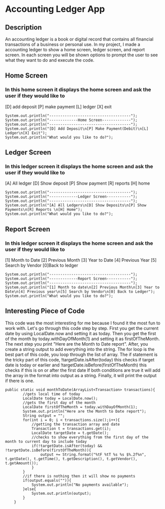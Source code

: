 # Accounting Ledger App

## Description
An accounting ledger is a book or digital record that contains all financial transactions of a business or personal use.
In my project, I made a accounting ledger to show a home screen, ledger screen, and report screen.
In each screen you will be shown options to prompt the user to see what they want to do and execute the code.

## Home Screen
### In this home screen it displays the home screen and ask the user if they would like to 
[D] add deposit
[P] make payment
[L] ledger
[X] exit
```
System.out.println("-------------------------------------");
System.out.println("-------------Home Screen-------------");
System.out.println("-------------------------------------");
System.out.println("[D] Add Deposit\n[P] Make Payment(Debit)\n[L] Ledger\n[X] Exit");
System.out.println("What would you like to do?");

```

## Ledger Screen
### In this ledger screen it displays the home screen and ask the user if they would like to
[A] All ledger
[D] Show deposit
[P] Show payment
[R] reports
[H] home
```
System.out.println("-------------------------------------");
System.out.println("-------------Ledger Screen-----------");
System.out.println("-------------------------------------");
System.out.println("[A] All Ledgers\n[D] Show Deposits\n[P] Show Payments\n[R] Reports \n[H] Home");
System.out.println("What would you like to do?");
```
## Report Screen
### In this ledger screen it displays the home screen and ask the user if they would like to
[1] Month to Date
[2] Previous Month
[3] Year to Date
[4] Previous Year
[5] Search by Vendor
[0]Back to ledger
```
System.out.println("-------------------------------------");
System.out.println("-------------Report Screen-----------");
System.out.println("-------------------------------------");
System.out.println("[1] Month to date\n[2] Previous Month\n[3] Year to Date\n[4] Previous year\n[5] Search by Vendor\n[0] Back to Ledger");
System.out.println("What would you like to do?");
```

## Interesting Piece of Code
This code was the most interesting for me because I found it the most fun to work with.
Let's go through this code step by step.
First you get the current date by using LocalDate.now and setting it as today.
Then you get the first of the month by today.withDayOfMonth(1) and setting it as firstOfTheMonth.
The next step you print "Here are the Month to Date report".
After, you create a string output to add everything into the string.
The for loop is the best part of this code, you loop through the list of array.
The if statement is the tricky part of this code, !targetDate.isAfter(today) this checks if target date is today or earlier
and !targetDate.isBefore(firstOfTheMonth) this checks if this is on or after the first date
If both conditions are true it will add the array in the format into output as a string.
Finally, it will print the output if there is one.

```
public static void monthToDate(ArrayList<Transaction> transactions){
        //gets local time of today
        LocalDate today = LocalDate.now();
        //gets the first day of the month
        LocalDate firstOfTheMonth = today.withDayOfMonth(1);
        System.out.println("Here are the Month to Date report");
        String output = "";
        for(int i = 0; i < transactions.size();i++){
            //getting the transaction array and date
            Transaction t = transactions.get(i);
            LocalDate targetDate = t.getDate();
            //checks to show everything from the first day of the month to current day to include today
            if(!targetDate.isAfter(today) && !targetDate.isBefore(firstOfTheMonth)){
                output += String.format("%tF %tT %s %s $%.2f%n", t.getDate(), t.getTime(), t.getDescription(), t.getVendor(), t.getAmount());
            }
        }
        //if there is nothing then it will show no payments
        if(output.equals("")){
            System.out.println("No payments available");
        }else{
            System.out.println(output);
        }
    }
```
